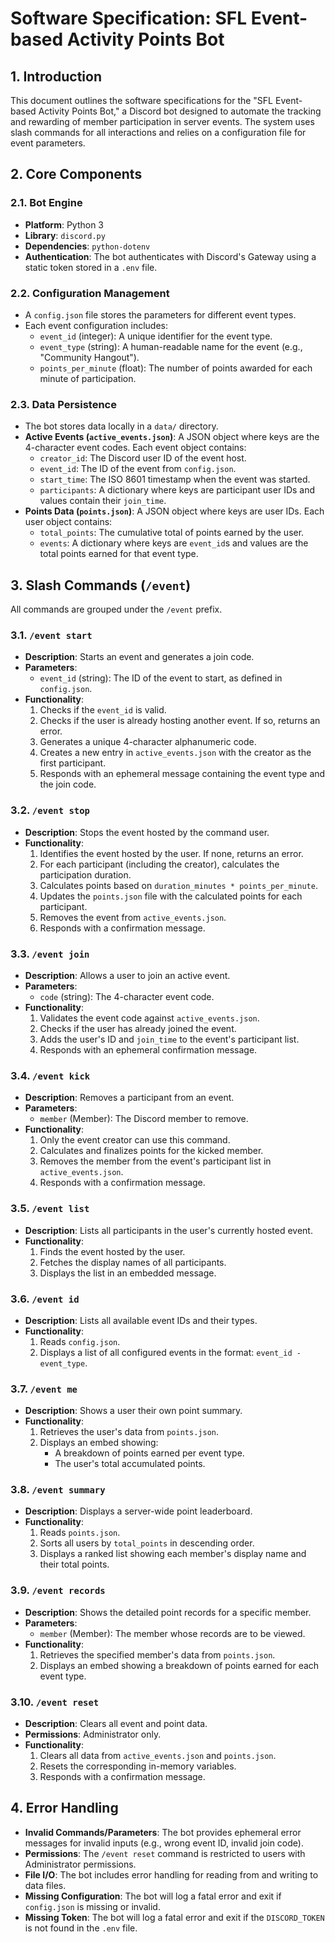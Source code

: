 # Software Specification: SFL Event-based Activity Points Bot

## 1. Introduction

This document outlines the software specifications for the "SFL Event-based Activity Points Bot," a Discord bot designed to automate the tracking and rewarding of member participation in server events. The system uses slash commands for all interactions and relies on a configuration file for event parameters.

## 2. Core Components

### 2.1. Bot Engine

-   **Platform**: Python 3
-   **Library**: `discord.py`
-   **Dependencies**: `python-dotenv`
-   **Authentication**: The bot authenticates with Discord's Gateway using a static token stored in a `.env` file.

### 2.2. Configuration Management

-   A `config.json` file stores the parameters for different event types.
-   Each event configuration includes:
    -   `event_id` (integer): A unique identifier for the event type.
    -   `event_type` (string): A human-readable name for the event (e.g., "Community Hangout").
    -   `points_per_minute` (float): The number of points awarded for each minute of participation.

### 2.3. Data Persistence

-   The bot stores data locally in a `data/` directory.
-   **Active Events (`active_events.json`)**: A JSON object where keys are the 4-character event codes. Each event object contains:
    -   `creator_id`: The Discord user ID of the event host.
    -   `event_id`: The ID of the event from `config.json`.
    -   `start_time`: The ISO 8601 timestamp when the event was started.
    -   `participants`: A dictionary where keys are participant user IDs and values contain their `join_time`.
-   **Points Data (`points.json`)**: A JSON object where keys are user IDs. Each user object contains:
    -   `total_points`: The cumulative total of points earned by the user.
    -   `events`: A dictionary where keys are `event_id`s and values are the total points earned for that event type.

## 3. Slash Commands (`/event`)

All commands are grouped under the `/event` prefix.

### 3.1. `/event start`

-   **Description**: Starts an event and generates a join code.
-   **Parameters**:
    -   `event_id` (string): The ID of the event to start, as defined in `config.json`.
-   **Functionality**:
    1.  Checks if the `event_id` is valid.
    2.  Checks if the user is already hosting another event. If so, returns an error.
    3.  Generates a unique 4-character alphanumeric code.
    4.  Creates a new entry in `active_events.json` with the creator as the first participant.
    5.  Responds with an ephemeral message containing the event type and the join code.

### 3.2. `/event stop`

-   **Description**: Stops the event hosted by the command user.
-   **Functionality**:
    1.  Identifies the event hosted by the user. If none, returns an error.
    2.  For each participant (including the creator), calculates the participation duration.
    3.  Calculates points based on `duration_minutes * points_per_minute`.
    4.  Updates the `points.json` file with the calculated points for each participant.
    5.  Removes the event from `active_events.json`.
    6.  Responds with a confirmation message.

### 3.3. `/event join`

-   **Description**: Allows a user to join an active event.
-   **Parameters**:
    -   `code` (string): The 4-character event code.
-   **Functionality**:
    1.  Validates the event code against `active_events.json`.
    2.  Checks if the user has already joined the event.
    3.  Adds the user's ID and `join_time` to the event's participant list.
    4.  Responds with an ephemeral confirmation message.

### 3.4. `/event kick`

-   **Description**: Removes a participant from an event.
-   **Parameters**:
    -   `member` (Member): The Discord member to remove.
-   **Functionality**:
    1.  Only the event creator can use this command.
    2.  Calculates and finalizes points for the kicked member.
    3.  Removes the member from the event's participant list in `active_events.json`.
    4.  Responds with a confirmation message.

### 3.5. `/event list`

-   **Description**: Lists all participants in the user's currently hosted event.
-   **Functionality**:
    1.  Finds the event hosted by the user.
    2.  Fetches the display names of all participants.
    3.  Displays the list in an embedded message.

### 3.6. `/event id`

-   **Description**: Lists all available event IDs and their types.
-   **Functionality**:
    1.  Reads `config.json`.
    2.  Displays a list of all configured events in the format: `event_id - event_type`.

### 3.7. `/event me`

-   **Description**: Shows a user their own point summary.
-   **Functionality**:
    1.  Retrieves the user's data from `points.json`.
    2.  Displays an embed showing:
        -   A breakdown of points earned per event type.
        -   The user's total accumulated points.

### 3.8. `/event summary`

-   **Description**: Displays a server-wide point leaderboard.
-   **Functionality**:
    1.  Reads `points.json`.
    2.  Sorts all users by `total_points` in descending order.
    3.  Displays a ranked list showing each member's display name and their total points.

### 3.9. `/event records`

-   **Description**: Shows the detailed point records for a specific member.
-   **Parameters**:
    -   `member` (Member): The member whose records are to be viewed.
-   **Functionality**:
    1.  Retrieves the specified member's data from `points.json`.
    2.  Displays an embed showing a breakdown of points earned for each event type.

### 3.10. `/event reset`

-   **Description**: Clears all event and point data.
-   **Permissions**: Administrator only.
-   **Functionality**:
    1.  Clears all data from `active_events.json` and `points.json`.
    2.  Resets the corresponding in-memory variables.
    3.  Responds with a confirmation message.

## 4. Error Handling

-   **Invalid Commands/Parameters**: The bot provides ephemeral error messages for invalid inputs (e.g., wrong event ID, invalid join code).
-   **Permissions**: The `/event reset` command is restricted to users with Administrator permissions.
-   **File I/O**: The bot includes error handling for reading from and writing to data files.
-   **Missing Configuration**: The bot will log a fatal error and exit if `config.json` is missing or invalid.
-   **Missing Token**: The bot will log a fatal error and exit if the `DISCORD_TOKEN` is not found in the `.env` file.
